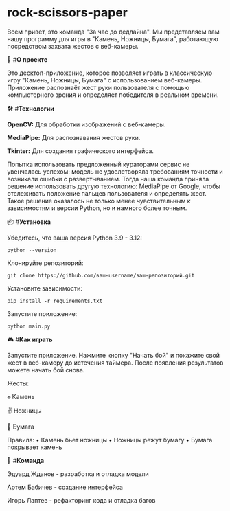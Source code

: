 # rock-scissors-paper
Всем привет, это команда "За час до дедлайна". Мы представляем вам нашу программу для игры в "Камень, Ножницы, Бумага", работающую посредством захвата жестов с веб-камеры.

🚀 #**О проекте**

Это десктоп-приложение, которое позволяет играть в классическую игру "Камень, Ножницы, Бумага" с использованием веб-камеры. Приложение распознаёт жест руки пользователя с помощью компьютерного зрения и определяет победителя в реальном времени.

🛠️ #**Технологии**

**OpenCV:** Для обработки изображений с веб-камеры.

**MediaPipe:** Для распознавания жестов руки.

**Tkinter:** Для создания графического интерфейса.

Попытка использовать предложенный кураторами сервис не увенчалась успехом: модель не удовлетворяла требованиям точности и возникали ошибки с развертыванием. Тогда наша команда приняла решение использовать другую технологию: MediaPipe от Google, чтобы отслеживать положение пальцев пользователя и определять жест. 
Такое решение оказалось не только менее чувствительным к зависимостям и версии Python, но и намного более точным.

📦 #**Установка**

Убедитесь, что ваша версия Python 3.9 - 3.12:
 
    python --version
    
Клонируйте репозиторий:

    git clone https://github.com/ваш-username/ваш-репозиторий.git

Установите зависимости:

    pip install -r requirements.txt

Запустите приложение:

    python main.py

🎮 #**Как играть**

Запустите приложение. Нажмите кнопку "Начать бой" и покажите свой жест в веб-камеру до истечения таймера. После появления результатов можете начать бой снова.

Жесты:

✊ Камень

✌️ Ножницы

🤚 Бумага

Правила:
    • Камень бьет ножницы
    • Ножницы режут бумагу
    • Бумага покрывает камень

👥 #**Команда**

Эдуард Жданов - разработка и отладка модели

Артем Бабичев - создание интерфейса

Игорь Лаптев - рефакторинг кода и отладка багов
